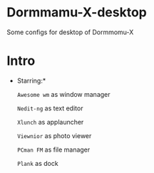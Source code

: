 # Dormmamu-X-desktop
Some configs for desktop of Dormmomu-X

# Intro

* Starring:*

	`Awesome wm` as window manager

	`Nedit-ng` as text editor

	`Xlunch` as applauncher

	`Viewnior` as photo viewer

	`PCman FM` as file manager

	`Plank` as dock

